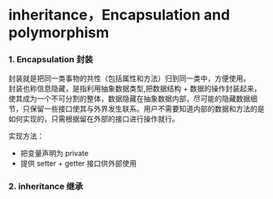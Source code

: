 # inheritance，Encapsulation and polymorphism

### 1. Encapsulation 封装

封装就是把同一类事物的共性（包括属性和方法）归到同一类中，方便使用。  
封装也称信息隐藏，是指利用抽象数据类型,把数据结构 + 数据的操作封装起来，使其成为一个不可分割的整体，数据隐藏在抽象数据内部，尽可能的隐藏数据细节，只保留一些接口使其与外界发生联系。用户不需要知道内部的数据和方法的是如何实现的，只需根据留在外部的接口进行操作就行。

实现方法：

- 把变量声明为 private
- 提供 setter + getter 接口供外部使用

### 2. inheritance 继承
